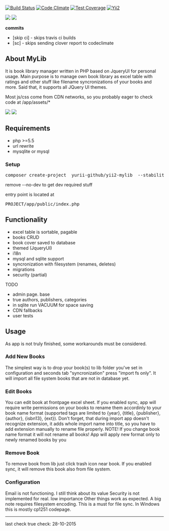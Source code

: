 
[![Build Status](https://travis-ci.org/yurii-github/yii2-mylib.svg?branch=master)](https://travis-ci.org/yurii-github/yii2-mylib) [![Code Climate](https://codeclimate.com/github/yurii-github/yii2-mylib/badges/gpa.svg)](https://codeclimate.com/github/yurii-github/yii2-mylib) [![Test Coverage](https://codeclimate.com/github/yurii-github/yii2-mylib/badges/coverage.svg)](https://codeclimate.com/github/yurii-github/yii2-mylib/coverage) [![Yii2](https://img.shields.io/badge/Powered_by-Yii_Framework-green.svg?style=flat)](http://www.yiiframework.com/)

<img src="https://brand.jquery.org/resources/jquery-mark-light.gif"/>
<img src="https://brand.jquery.org/resources/jqueryui-mark-light.gif"/>

<b>commits</b>

+ [skip ci]  - skips travis ci builds
+ [sc] - skips sending clover report to codeclimate

<h2>About MyLib</h2>

It is book library manager written in PHP based on JqueryUI for personal usage. Main purpose is to manage own book library as excel table with ratings and other stuff like filename syncronizations of your books and more.
Said that, it supports all JQuery UI themes.

Most js/css come from CDN networks, so you probably eager to check code at /app/assets/*

<img src="http://s16.postimg.org/khmq5yr1x/image.png" />

<img src="http://s8.postimg.org/8j6idmcc5/image.png" />

<h2>Requirements</h2>

+ php >=5.5
+ url rewrite
+ mysqlite or mysql


<h3>Setup</h3>

<pre>composer create-project  yurii-github/yii2-mylib  --stability=dev --no-dev</pre>
remove --no-dev to get dev required stuff

entry point is located at
<pre>PROJECT/app/public/index.php</pre>


<h2>Functionality</h2>

- excel table is sortable, pagable
- books CRUD
- book cover saved to database
- themed (JqueryUI)
- i18n
- mysql and sqlite support
- syncronization with filesystem (renames, deletes)
- migrations
- security (partial)
 
TODO

- admin page. base
- true authors, publishers, categories
- in sqlite run VACUUM for space saving
- CDN fallbacks
- user tests
</pre>


<h2>Usage</h2>

As app is not truly finished, some workarounds must be considered.

<h3>Add New Books</h3>
The simplest way is to drop your book(s) to lib folder you've set in configuration and seconds tab "syncronization" press "import fs only". It will import all file system books that are not in database yet.

<h3>Edit Books</h3>
You can edit book at frontpage excel sheet.
If you enabled sync, app will require write permissions on your books to rename them accordinly to your book name format (supported tags are limited to {year}, {title}, {publisher}, {author}, {isbn13}, {ext}). Don't forget, that during import app doesn't recognize extension, it adds whole import name into title, so you have to add extension manually to rename file properly.
NOTE! If you change book name format it will not rename all books! App will apply new format only to newly renamed books by you

<h3>Remove Book</h3>
To remove book from lib just click trash icon near book.
If you enabled sync, it will remove this book also from file system.

<h3>Configuration</h3>
Email is not functioning. I still think about its value
Security is not implemented for real. low importance
Other things work as expected. A big note requires filesystem encoding. This is a must for file sync. In Windows this is mostly cp1251 codepage.


----------------------

last check true check: 28-10-2015
